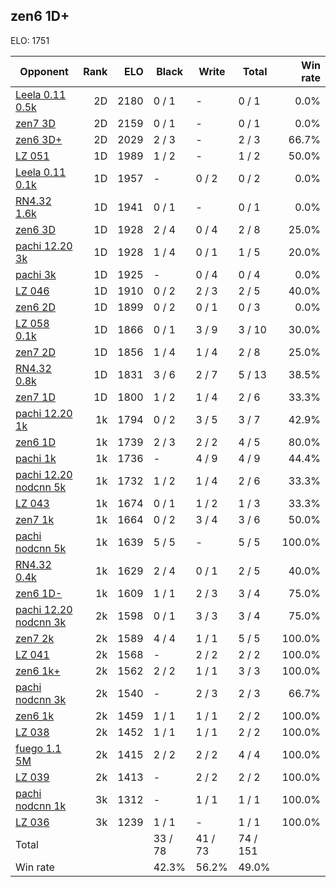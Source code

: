 ## zen6 1D+ ##

ELO: 1751

Opponent | Rank | ELO | Black | Write | Total | Win rate
---------|-----:|----:|-------|-------|-------|-------:
[Leela 0.11 0.5k](Leela%200.11%200.5k.md) | 2D | 2180 | 0 / 1 | - | 0 / 1 | 0.0%
[zen7 3D](zen7%203D.md) | 2D | 2159 | 0 / 1 | - | 0 / 1 | 0.0%
[zen6 3D+](zen6%203D+.md) | 2D | 2029 | 2 / 3 | - | 2 / 3 | 66.7%
[LZ 051](LZ%20051.md) | 1D | 1989 | 1 / 2 | - | 1 / 2 | 50.0%
[Leela 0.11 0.1k](Leela%200.11%200.1k.md) | 1D | 1957 | - | 0 / 2 | 0 / 2 | 0.0%
[RN4.32 1.6k](RN4.32%201.6k.md) | 1D | 1941 | 0 / 1 | - | 0 / 1 | 0.0%
[zen6 3D](zen6%203D.md) | 1D | 1928 | 2 / 4 | 0 / 4 | 2 / 8 | 25.0%
[pachi 12.20 3k](pachi%2012.20%203k.md) | 1D | 1928 | 1 / 4 | 0 / 1 | 1 / 5 | 20.0%
[pachi 3k](pachi%203k.md) | 1D | 1925 | - | 0 / 4 | 0 / 4 | 0.0%
[LZ 046](LZ%20046.md) | 1D | 1910 | 0 / 2 | 2 / 3 | 2 / 5 | 40.0%
[zen6 2D](zen6%202D.md) | 1D | 1899 | 0 / 2 | 0 / 1 | 0 / 3 | 0.0%
[LZ 058 0.1k](LZ%20058%200.1k.md) | 1D | 1866 | 0 / 1 | 3 / 9 | 3 / 10 | 30.0%
[zen7 2D](zen7%202D.md) | 1D | 1856 | 1 / 4 | 1 / 4 | 2 / 8 | 25.0%
[RN4.32 0.8k](RN4.32%200.8k.md) | 1D | 1831 | 3 / 6 | 2 / 7 | 5 / 13 | 38.5%
[zen7 1D](zen7%201D.md) | 1D | 1800 | 1 / 2 | 1 / 4 | 2 / 6 | 33.3%
[pachi 12.20 1k](pachi%2012.20%201k.md) | 1k | 1794 | 0 / 2 | 3 / 5 | 3 / 7 | 42.9%
[zen6 1D](zen6%201D.md) | 1k | 1739 | 2 / 3 | 2 / 2 | 4 / 5 | 80.0%
[pachi 1k](pachi%201k.md) | 1k | 1736 | - | 4 / 9 | 4 / 9 | 44.4%
[pachi 12.20 nodcnn 5k](pachi%2012.20%20nodcnn%205k.md) | 1k | 1732 | 1 / 2 | 1 / 4 | 2 / 6 | 33.3%
[LZ 043](LZ%20043.md) | 1k | 1674 | 0 / 1 | 1 / 2 | 1 / 3 | 33.3%
[zen7 1k](zen7%201k.md) | 1k | 1664 | 0 / 2 | 3 / 4 | 3 / 6 | 50.0%
[pachi nodcnn 5k](pachi%20nodcnn%205k.md) | 1k | 1639 | 5 / 5 | - | 5 / 5 | 100.0%
[RN4.32 0.4k](RN4.32%200.4k.md) | 1k | 1629 | 2 / 4 | 0 / 1 | 2 / 5 | 40.0%
[zen6 1D-](zen6%201D-.md) | 1k | 1609 | 1 / 1 | 2 / 3 | 3 / 4 | 75.0%
[pachi 12.20 nodcnn 3k](pachi%2012.20%20nodcnn%203k.md) | 2k | 1598 | 0 / 1 | 3 / 3 | 3 / 4 | 75.0%
[zen7 2k](zen7%202k.md) | 2k | 1589 | 4 / 4 | 1 / 1 | 5 / 5 | 100.0%
[LZ 041](LZ%20041.md) | 2k | 1568 | - | 2 / 2 | 2 / 2 | 100.0%
[zen6 1k+](zen6%201k+.md) | 2k | 1562 | 2 / 2 | 1 / 1 | 3 / 3 | 100.0%
[pachi nodcnn 3k](pachi%20nodcnn%203k.md) | 2k | 1540 | - | 2 / 3 | 2 / 3 | 66.7%
[zen6 1k](zen6%201k.md) | 2k | 1459 | 1 / 1 | 1 / 1 | 2 / 2 | 100.0%
[LZ 038](LZ%20038.md) | 2k | 1452 | 1 / 1 | 1 / 1 | 2 / 2 | 100.0%
[fuego 1.1 5M](fuego%201.1%205M.md) | 2k | 1415 | 2 / 2 | 2 / 2 | 4 / 4 | 100.0%
[LZ 039](LZ%20039.md) | 2k | 1413 | - | 2 / 2 | 2 / 2 | 100.0%
[pachi nodcnn 1k](pachi%20nodcnn%201k.md) | 3k | 1312 | - | 1 / 1 | 1 / 1 | 100.0%
[LZ 036](LZ%20036.md) | 3k | 1239 | 1 / 1 | - | 1 / 1 | 100.0%
Total | | | 33 / 78 | 41 / 73 | 74 / 151 | 
Win rate| | | 42.3% | 56.2% | 49.0% | 
